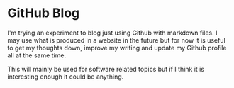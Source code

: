 # GitHub Blog

I'm trying an experiment to blog just using Github with markdown files. I may use what is produced in a website in the future but for now it is useful to get my thoughts down, improve my writing and update my Github profile all at the same time.

This will mainly be used for software related topics but if I think it is interesting enough it could be anything. 
